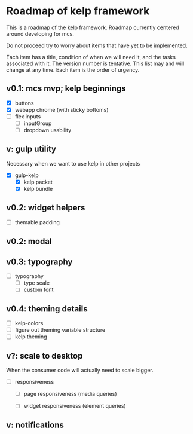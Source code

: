 # Roadmap of kelp framework
This is a roadmap of the kelp framework. Roadmap currently centered around developing for mcs.

Do not proceed try to worry about items that have yet to be implemented.

Each item has a title, condition of when we will need it, and the tasks associated with it. The version number is tentative. This list may and will change at any time. Each item is the order of urgency.

## v0.1: mcs mvp; kelp beginnings
- [x] buttons
- [x] webapp chrome (with sticky bottoms)
- [ ] flex inputs
  - [ ] inputGroup
  - [ ] dropdown usability

## v: gulp utility
Necessary when we want to use kelp in other projects
- [x] gulp-kelp
  - [x] kelp packet
  - [x] kelp bundle

## v0.2: widget helpers
- [ ] themable padding

## v0.2: modal


## v0.3: typography
- [ ] typography
  - [ ] type scale
  - [ ] custom font

## v0.4: theming details
- [ ] kelp-colors
- [ ] figure out theming variable structure
- [ ] kelp theming

## v?: scale to desktop
When the consumer code will actually need to scale bigger.
- [ ] responsiveness
  - [ ] page responsiveness (media queries)
  - [ ] widget responsiveness (element queries)


## v: notifications

